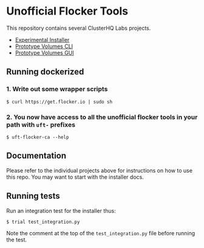 # Unofficial Flocker Tools

This repository contains several ClusterHQ Labs projects.

* [Experimental Installer](https://docs.clusterhq.com/en/latest/labs/installer.html)
* [Prototype Volumes CLI](https://docs.clusterhq.com/en/latest/labs/volumes-cli.html)
* [Prototype Volumes GUI](https://docs.clusterhq.com/en/latest/labs/volumes-gui.html)

## Running dockerized

### 1. Write out some wrapper scripts

```
$ curl https://get.flocker.io | sudo sh
```

### 2. You now have access to all the unofficial flocker tools in your path with `uft-` prefixes

```
$ uft-flocker-ca --help
```

## Documentation

Please refer to the individual projects above for instructions on how to use this repo.
You may want to start with the installer docs.

## Running tests

Run an integration test for the installer thus:

```
$ trial test_integration.py
```

Note the comment at the top of the `test_integration.py` file before running the test.

